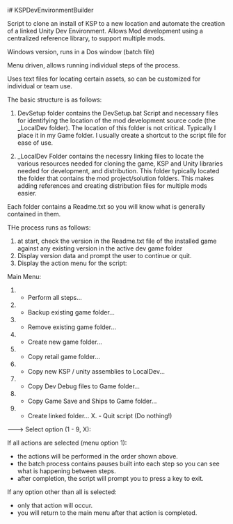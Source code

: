 i# KSPDevEnvironmentBuilder

Script to clone an install of KSP to a new location and automate the creation of a linked  Unity Dev Environment.  Allows Mod development using a centralized reference library, to support multiple mods.

Windows version, runs in a Dos window (batch file)

Menu driven, allows running individual steps of the process.

Uses text files for locating certain assets, so can be customized for individual or team use.

The basic structure is as follows:

1.  DevSetup folder contains the DevSetup.bat Script and necessary files for identifying the location of the mod development source code (the _LocalDev folder).  The location of this folder is not critical. Typically I place it in my Game folder. I usually create a shortcut to the script file for ease of use. 

2.  _LocalDev Folder contains the necessry linking files to locate the various resources needed for cloning the game, KSP and Unity libraries needed for development, and distribution.  This folder typically located the folder that contains the mod project/solution folders.  This makes adding references and creating distribution files for multiple mods easier.


Each folder contains a Readme.txt so you will know what is generally contained in them.

THe process runs as follows:

1.  at start, check the version in the Readme.txt file of the installed game against any existing version in the active dev game folder
2.  Display version data and prompt the user to continue or quit.
3.  Display the action menu for the script:
  
   Main Menu:

  1. - Perform all steps...
  2. - Backup existing game folder...
  3. - Remove existing game folder...
  4. - Create new game folder...
  5. - Copy retail game folder...
  6. - Copy new KSP / unity assemblies to LocalDev...
  7. - Copy Dev Debug files to Game folder...
  8. - Copy Game Save and Ships to Game folder...
  9. - Create linked folder...
  X. - Quit script  (Do nothing!)
  
---> Select option (1 - 9, X): 

If all actions are selected (menu option 1):
- the actions will be performed in the order shown above. 
- the batch process contains pauses built into each step so you can see what is happening between steps. 
- after completion, the script will prompt you to press a key to exit. 

If any option other than all is selected:
- only that action will occur.
- you will return to the main menu after that action is completed.
